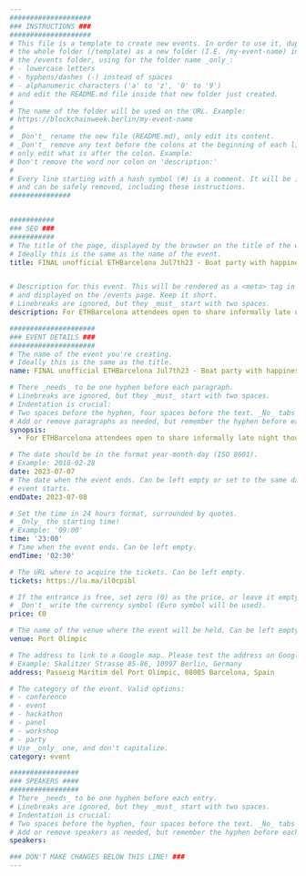 ```yaml
---
####################
### INSTRUCTIONS ###
####################
# This file is a template to create new events. In order to use it, duplicate
# the whole folder (/template) as a new folder (I.E. /my-event-name) inside of
# the /events folder, using for the folder name _only_:
# - lowercase letters
# - hyphens/dashes (-) instead of spaces
# - alphanumeric characters ('a' to 'z', '0' to '9')
# and edit the README.md file inside that new folder just created.
#
# The name of the folder will be used on the URL. Example:
# https://blockchainweek.berlin/my-event-name
#
# _Don't_ rename the new file (README.md), only edit its content.
# _Don't_ remove any text before the colons at the beginning of each line,
# only edit what is after the colon. Example:
# Don't remove the word nor colon on 'description:'
#
# Every line starting with a hash symbol (#) is a comment. It will be ignored
# and can be safely removed, including these instructions.
###############


###########
### SEO ###
###########
# The title of the page, displayed by the browser on the title of the window.
# Ideally this is the same as the name of the event.
title: FINAL unofficial ETHBarcelona Jul7th23 - Boat party with happiness gin cocktails


# Description for this event. This will be rendered as a <meta> tag in the HTML,
# and displayed on the /events page. Keep it short.
# Linebreaks are ignored, but they _must_ start with two spaces.
description: For ETHBarcelona attendees open to share informally late night thoughts about adapting e2c.how to inspire your own business model

#####################
### EVENT DETAILS ###
#####################
# The name of the event you're creating.
# Ideally this is the same as the title.
name: FINAL unofficial ETHBarcelona Jul7th23 - Boat party with happiness gin cocktails

# There _needs_ to be one hyphen before each paragraph.
# Linebreaks are ignored, but they _must_ start with two spaces.
# Indentation is crucial:
# Two spaces before the hyphen, four spaces before the text. _No_ tabs allowed.
# Add or remove paragraphs as needed, but remember the hyphen before each entry.
synopsis:
  - For ETHBarcelona attendees open to share informally late night thoughts about adapting e2c.how to inspire your own business model

# The date should be in the format year-month-day (ISO 8601).
# Example: 2018-02-28
date: 2023-07-07
# The date when the event ends. Can be left empty or set to the same day the
# event starts.
endDate: 2023-07-08

# Set the time in 24 hours format, surrounded by quotes.
# _Only_ the starting time!
# Example: '09:00'
time: '23:00'
# Time when the event ends. Can be left empty.
endTime: '02:30'

# The URL where to acquire the tickets. Can be left empty.
tickets: https://lu.ma/il0cpibl

# If the entrance is free, set zero (0) as the price, or leave it empty.
# _Don't_ write the currency symbol (Euro symbol will be used).
price: €0

# The name of the venue where the event will be held. Can be left empty.
venue: Port Olímpic

# The address to link to a Google map. Please test the address on Google Maps.
# Example: Skalitzer Strasse 85-86, 10997 Berlin, Germany
address: Passeig Marítim del Port Olímpic, 08005 Barcelona, Spain

# The category of the event. Valid options:
# - conference
# - event
# - hackathon
# - panel
# - workshop
# - party
# Use _only_ one, and don't capitalize.
category: event

#################
### SPEAKERS ####
#################
# There _needs_ to be one hyphen before each entry.
# Linebreaks are ignored, but they _must_ start with two spaces.
# Indentation is crucial:
# Two spaces before the hyphen, four spaces before the text. _No_ tabs allowed.
# Add or remove speakers as needed, but remember the hyphen before each entry.
speakers:

### DON'T MAKE CHANGES BELOW THIS LINE! ###
---
```


<!-- ### DON'T MAKE CHANGES BELOW THIS LINE! ### -->

<Event-Content/>
